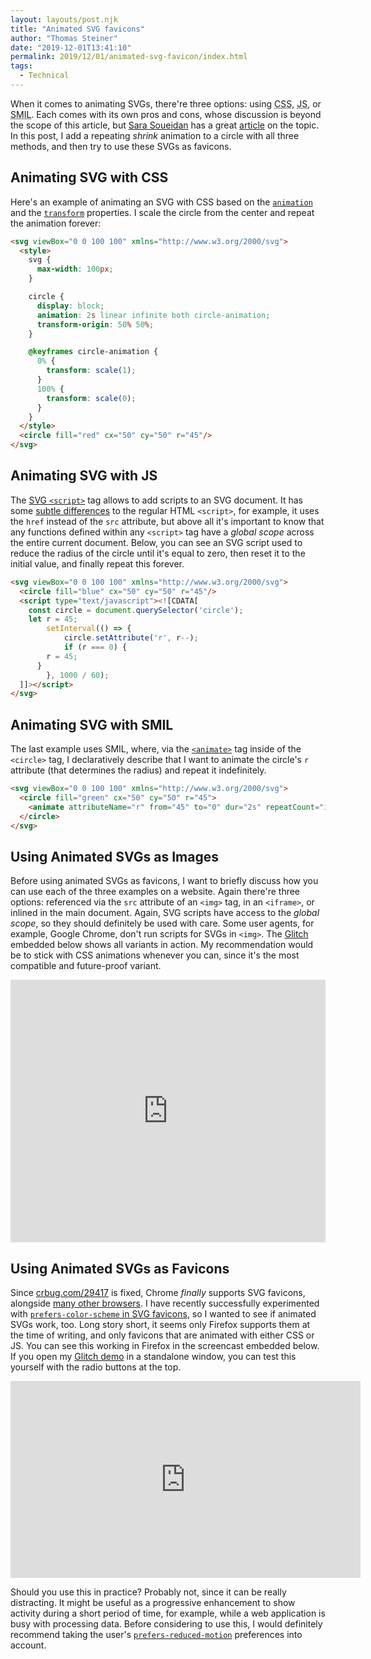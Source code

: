 ```yaml
---
layout: layouts/post.njk
title: "Animated SVG favicons"
author: "Thomas Steiner"
date: "2019-12-01T13:41:10"
permalink: 2019/12/01/animated-svg-favicon/index.html
tags:
  - Technical
---
```


When it comes to animating SVGs, there're three options: using
<abbr title="Cascading Style Sheets">CSS</abbr>,
<abbr title="JavaScript">JS</abbr>, or
<abbr title="Synchronized Multimedia Integration Language">SMIL</abbr>.
Each comes with its own pros and cons, whose discussion is beyond the scope of this article,
but [Sara Soueidan](https://www.sarasoueidan.com/) has a great
[article](https://theblog.adobe.com/the-state-of-svg-animation) on the topic.
In this post, I add a repeating *shrink* animation to a circle with all three methods,
and then try to use these SVGs as favicons.

## Animating SVG with CSS

Here's an example of animating an SVG with CSS based on the
[`animation`](https://developer.mozilla.org/en-US/docs/Web/CSS/animation) and the
[`transform`](https://developer.mozilla.org/en-US/docs/Web/CSS/transform) properties.
I scale the circle from the center and repeat the animation forever:

```html
<svg viewBox="0 0 100 100" xmlns="http://www.w3.org/2000/svg">
  <style>
    svg {
      max-width: 100px;
    }

    circle {
      display: block;
      animation: 2s linear infinite both circle-animation;
      transform-origin: 50% 50%;
    }

    @keyframes circle-animation {
      0% {
        transform: scale(1);
      }
      100% {
        transform: scale(0);
      }
    }
  </style>
  <circle fill="red" cx="50" cy="50" r="45"/>
</svg>
```

## Animating SVG with JS

The [SVG `<script>`](https://developer.mozilla.org/en-US/docs/Web/SVG/Element/script)
tag allows to add scripts to an SVG document.
It has some [subtle differences](https://svgwg.org/svg2-draft/interact.html#ScriptElement)
to the regular HTML `<script>`, for example, it uses the `href` instead of the `src` attribute,
but above all it's important to know that any functions defined within any `<script>` tag
have a *global scope* across the entire current document.
Below, you can see an SVG script used to reduce the radius of the circle until it's equal to zero,
then reset it to the initial value, and finally repeat this forever.

```html
<svg viewBox="0 0 100 100" xmlns="http://www.w3.org/2000/svg">
  <circle fill="blue" cx="50" cy="50" r="45"/>
  <script type="text/javascript"><![CDATA[
    const circle = document.querySelector('circle');
    let r = 45;
		setInterval(() => {
			circle.setAttribute('r', r--);
			if (r === 0) {
        r = 45;
      }
		}, 1000 / 60);
  ]]></script>
</svg>
```

## Animating SVG with SMIL

The last example uses SMIL, where, via the
[`<animate>`](https://developer.mozilla.org/en-US/docs/Web/SVG/SVG_animation_with_SMIL)
tag inside of the `<circle>` tag, I declaratively describe that I want to
animate the circle's `r` attribute (that determines the radius) and repeat it indefinitely.

```html
<svg viewBox="0 0 100 100" xmlns="http://www.w3.org/2000/svg">
  <circle fill="green" cx="50" cy="50" r="45">
    <animate attributeName="r" from="45" to="0" dur="2s" repeatCount="indefinite"/>
  </circle>
</svg>
```

## Using Animated SVGs as Images

Before using animated SVGs as favicons, I want to briefly discuss
how you can use each of the three examples on a website.
Again there're three options: referenced via the `src` attribute of an `<img>` tag,
in an `<iframe>`, or inlined in the main document.
Again, SVG scripts have access to the *global scope*, so they should definitely be used with care.
Some user agents, for example, Google Chrome, don't run scripts for SVGs in `<img>`.
The [Glitch](https://glitch.com/~animated-svg-favicon) embedded below shows all variants in action.
My recommendation would be to stick with CSS animations whenever you can,
since it's the most compatible and future-proof variant.

<div class="glitch-embed-wrap" style="height: 420px; width: 100%;">
  <iframe
    src="https://glitch.com/embed/#!/embed/animated-svg-favicon?path=icon_js.svg&previewSize=100"
    title="animated-svg-favicon on Glitch"
    allow="geolocation; microphone; camera; midi; vr; encrypted-media"
    style="height: 100%; width: 100%; border: 0;">
  </iframe>
</div>

## Using Animated SVGs as Favicons

Since [crbug.com/29417](https://crbug.com/29417) is fixed, Chrome *finally* supports SVG favicons,
alongside [many other browsers](https://caniuse.com/#feat=link-icon-svg).
I have recently successfully experimented with
[`prefers-color-scheme` in SVG favicons](/2019/09/21/prefers-color-scheme-in-svg-favicons-for-dark-mode-icons/),
so I wanted to see if animated SVGs work, too.
Long story short, it seems only Firefox supports them at the time of writing,
and only favicons that are animated with either CSS or JS.
You can see this working in Firefox in the screencast embedded below.
If you open my [Glitch demo](https://animated-svg-favicon.glitch.me/) in a standalone window,
you can test this yourself with the radio buttons at the top.

<iframe width="560" height="315" src="https://www.youtube-nocookie.com/embed/SlesN-eGdIE" frameborder="0" allow="accelerometer; autoplay; encrypted-media; gyroscope; picture-in-picture" allowfullscreen loading="lazy"></iframe>

Should you use this in practice?
Probably not, since it can be really distracting.
It might be useful as a progressive enhancement to show activity during a short period of time,
for example, while a web application is busy with processing data.
Before considering to use this, I would definitely recommend taking the user's
[`prefers-reduced-motion`](https://developers.google.com/web/updates/2019/03/prefers-reduced-motion)
preferences into account.
